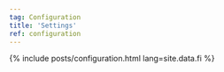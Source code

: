 ```yaml
---
tag: Configuration
title: 'Settings'
ref: configuration
---
```


{% include posts/configuration.html lang=site.data.fi %}

